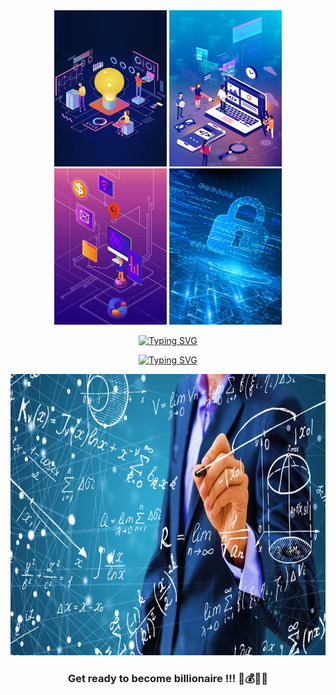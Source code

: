 <div align="center">
  <img src="./img_readme/pic3" alt="Banner" width="180" height="250">
  <img src="./img_readme/pic4" alt="Banner" width="180" height="250">
  <img src="./img_readme/pic5" alt="Banner" width="180" height="250">
  <img src="./img_readme/pic6" alt="Banner" width="180" height="250">
</div>
<p align="center">
  <!-- Typing SVG by DenverCoder1 - https://github.com/DenverCoder1/readme-typing-svg -->
    <a href="https://git.io/typing-svg"><img src="https://readme-typing-svg.demolab.com?font=Fira+Code&weight=999&size=60&pause=1000&color=7fffd4&width=850&height=80&lines=%7CWELCOM+TO+OUR+PROJECT%7C" alt="Typing SVG" /></a>
</p>
<p align="center">
  <!-- Typing SVG by DenverCoder1 - https://github.com/DenverCoder1/readme-typing-svg -->
    <a href="https://git.io/typing-svg"><img src="https://readme-typing-svg.demolab.com?font=Fira+Code&weight=700&size=50&pause=1000&color=00FF00&repeat=false&width=400&height=110&lines=Smart+Portfolio+Optimization" alt="Typing SVG" /></a>
    <p>
    <p>
</p>
<div align="center">
  <img src="./img_readme/pic2" alt="Banner" width="700" height="450">
</div>

<h3 align="center">Get ready to become billionaire !!! 🤑💰💸💵
 </h3>

